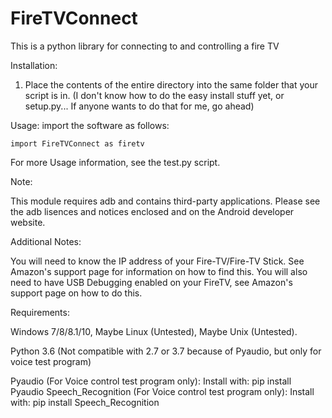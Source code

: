 # FireTVConnect
This is a python library for connecting to and controlling a fire TV 

Installation:

1. Place the contents of the entire directory into the same folder that your script is in.
 (I don't know how to do the easy install stuff yet, or setup.py... If anyone wants to do that for me, go ahead)


Usage:
  import the software as follows:
  
    import FireTVConnect as firetv
    
 For more Usage information, see the test.py script.
 
 
 
Note:

  This module requires adb and contains third-party applications. Please see the adb lisences and notices enclosed and on the Android developer website.

Additional Notes:

  You will need to know the IP address of your Fire-TV/Fire-TV Stick. See Amazon's support page for information on how to find this. You will also need to have USB Debugging enabled on your FireTV, see Amazon's support page on how to do this.

Requirements:

Windows 7/8/8.1/10, Maybe Linux (Untested), Maybe Unix (Untested).

Python 3.6 (Not compatible with 2.7 or 3.7 because of Pyaudio, but only for voice test program)

Pyaudio (For Voice control test program only):
 Install with:
       pip install Pyaudio
Speech_Recognition (For Voice control test program only):
 Install with:
       pip install Speech_Recognition
